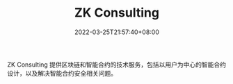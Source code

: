 ﻿---
weight: 
title: "ZK Consulting"
description: "ZK Consulting 提供区块链和智能合约的技术服务，包括以用户为中心的智能合约设计，以及解决智能合约安全相关问题"
date: 2022-03-25T21:57:40+08:00
lastmod: 2022-03-25T16:45:40+08:00
draft: false
authors: ["Metabd"]
featuredImage: "zk-consulting.jpg"
link: ""
tags: ["研究机构","ZK Consulting"]
categories: ["navigation"]
navigation: ["研究机构"]
lightgallery: true
toc: true
pinned: false
recommend: false
recommend1: false
---
ZK Consulting 提供区块链和智能合约的技术服务，包括以用户为中心的智能合约设计，以及解决智能合约安全相关问题。
